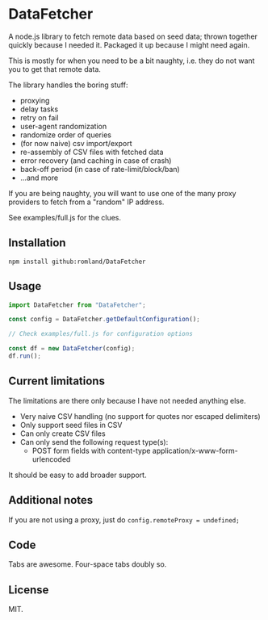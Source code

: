 # DataFetcher
A node.js library to fetch remote data based on seed data; thrown together quickly because I needed it. Packaged it up because I might need again.

This is mostly for when you need to be a bit naughty, i.e. they do not want you to get that remote data. 

The library handles the boring stuff:
- proxying
- delay tasks
- retry on fail
- user-agent randomization
- randomize order of queries
- (for now naive) csv import/export
- re-assembly of CSV files with fetched data
- error recovery (and caching in case of crash)
- back-off period (in case of rate-limit/block/ban)
- ...and more

If you are being naughty, you will want to use one of the many proxy providers to fetch from a "random" IP address.

See examples/full.js for the clues.


## Installation
```
npm install github:romland/DataFetcher
```

## Usage
```javascript
import DataFetcher from "DataFetcher";

const config = DataFetcher.getDefaultConfiguration();

// Check examples/full.js for configuration options

const df = new DataFetcher(config);
df.run();
```


## Current limitations
The limitations are there only because I have not needed anything else. 

- Very naive CSV handling (no support for quotes nor escaped delimiters)
- Only support seed files in CSV
- Can only create CSV files
- Can only send the following request type(s):
	- POST form fields with content-type application/x-www-form-urlencoded

It should be easy to add broader support.


## Additional notes
If you are not using a proxy, just do `config.remoteProxy = undefined;`


## Code
Tabs are awesome. Four-space tabs doubly so.


## License
MIT.
